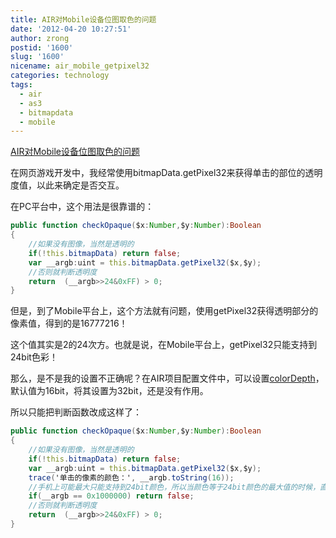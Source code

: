 ```yaml
---
title: AIR对Mobile设备位图取色的问题
date: '2012-04-20 10:27:51'
author: zrong
postid: '1600'
slug: '1600'
nicename: air_mobile_getpixel32
categories: technology
tags:
  - air
  - as3
  - bitmapdata
  - mobile
---
```


[AIR对Mobile设备位图取色的问题](http://blog.zengrong.net/post/1600.html)

在网页游戏开发中，我经常使用bitmapData.getPixel32来获得单击的部位的透明度值，以此来确定是否交互。

在PC平台中，这个用法是很靠谱的：

``` actionscript
public function checkOpaque($x:Number,$y:Number):Boolean
{
	//如果没有图像，当然是透明的
	if(!this.bitmapData) return false;
	var __argb:uint = this.bitmapData.getPixel32($x,$y);
	//否则就判断透明度
	return  (__argb>>24&0xFF) > 0;
}
```

但是，到了Mobile平台上，这个方法就有问题，使用getPixel32获得透明部分的像素值，得到的是16777216！

这个值其实是2的24次方。也就是说，在Mobile平台上，getPixel32只能支持到24bit色彩！

那么，是不是我的设置不正确呢？在AIR项目配置文件中，可以设置[colorDepth](http://help.adobe.com/en_US/air/build/WSfffb011ac560372f-5d0f4f25128cc9cd0cb-7ffc.html#WS54ddc2cc39d08a621542610c132b1bbd829-8000)，默认值为16bit，将其设置为32bit，还是没有作用。

所以只能把判断函数改成这样了：

``` actionscript
public function checkOpaque($x:Number,$y:Number):Boolean
{
	//如果没有图像，当然是透明的
	if(!this.bitmapData) return false;
	var __argb:uint = this.bitmapData.getPixel32($x,$y);
	trace('单击的像素的颜色：', __argb.toString(16));
	//手机上可能最大只能支持到24bit颜色，所以当颜色等于24bit颜色的最大值的时候，直接认为像素是透明的
	if(__argb == 0x1000000) return false;
	//否则就判断透明度
	return  (__argb>>24&0xFF) > 0;
}
```
